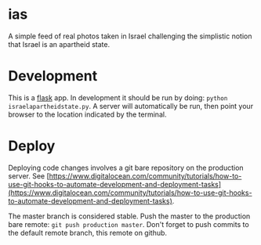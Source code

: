 # ias
A simple feed of real photos taken in Israel challenging the simplistic notion that Israel is an apartheid state.

# Development  
This is a [flask](http://flask.pocoo.org/) app. In development it should be run
by doing: `python israelapartheidstate.py`. A server will automatically be run,
then point your browser to the location indicated by the terminal.

# Deploy
Deploying code changes involves a git bare repository on the production server. See [https://www.digitalocean.com/community/tutorials/how-to-use-git-hooks-to-automate-development-and-deployment-tasks](https://www.digitalocean.com/community/tutorials/how-to-use-git-hooks-to-automate-development-and-deployment-tasks).

The master branch is considered stable. Push the master to the production bare remote: `git push production master`. Don't
forget to push commits to the default remote branch, this remote on github.
